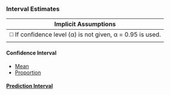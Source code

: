 ### Interval Estimates
| Implicit Assumptions |
| --- |
| :white_medium_square: If confidence level (α) is not given, α = 0.95 is used. |
#### Confidence Interval
- [Mean]([SC]-Descriptive-Analytics/[SC]-Sampling-and-Estimation/[M]-Confidence-Interval_Mean.md)
- [Proportion](../[SC]-Descriptive-Analytics/[SC]-Sampling-and-Estimation/[M]-Confidence-Interval_Proportion.md)
#### [Prediction Interval](../[SC]-Descriptive-Analytics/[SC]-Sampling-and-Estimation/[M]-Prediction-Interval.md)
